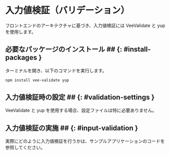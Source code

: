 # 入力値検証（バリデーション）

フロントエンドのアーキテクチャに基づき、入力値検証には VeeValidate と yup を使用します。

## 必要なパッケージのインストール ## {: #install-packages }

ターミナルを開き、以下のコマンドを実行します。

```bash
npm install vee-validate yup
```

## 入力値検証時の設定 ## {: #validation-settings }

VeeValidate と yup を使用する場合、設定ファイルは特に必要ありません。

## 入力値検証の実施 ## {: #input-validation }

実際にどのように入力値検証を行うかは、サンプルアプリケーションのコードを参照してください。
